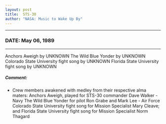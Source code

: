 ```yaml
---
layout: post
title:  STS-30
author: "NASA: Music to Wake Up By"
---
```


----
### DATE: May 06, 1989
----
Anchors Aweigh by UNKNOWN
The Wild Blue Yonder by UNKNOWN
Colorado State University fight song by UNKNOWN
Florida State University fight song by UNKNOWN

##### Comment:
* Crew members awakened with medley from their respective alma maters: Anchors Aweigh, played for STS-30 commander Dave Walker - Navy The Wild Blue Yonder for pilot Ron Grabe and Mark Lee - Air Force Colorado State University fight song for Mission Specialist Mary Cleave; and Florida State University fight song for Mission Specialist Norm Thagard

